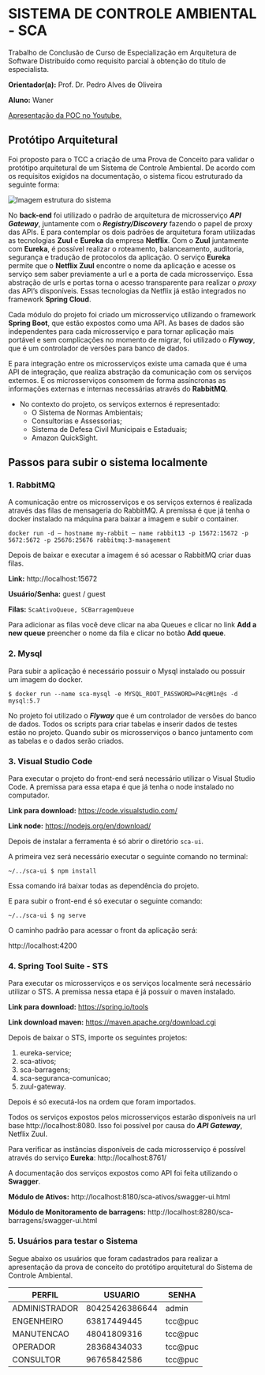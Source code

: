 # SISTEMA  DE CONTROLE AMBIENTAL - SCA

Trabalho de Conclusão de Curso de Especialização em Arquitetura de Software Distribuído como requisito parcial à obtenção do título de especialista.

**Orientador(a):** Prof. Dr. Pedro Alves de Oliveira
<p><b>Aluno:</b> Waner </p>

[Apresentação da POC no Youtube.](https://youtu.be/V8-YCnx_CuM)

## Protótipo Arquitetural

Foi proposto para o TCC a criação de uma Prova de Conceito para validar o protótipo arquitetural de um Sistema de Controle Ambiental. De acordo com os requisitos exigidos na documentação, o sistema ficou estruturado da seguinte forma:

![Imagem estrutura do sistema](https://github.com/wanersbh/sca/blob/master/estrutura-sistema.png)

No **back-end** foi utilizado o padrão de arquitetura de microsserviço ***API Gateway***, juntamente com o ***Registry/Discovery*** fazendo o papel de proxy das APIs. E para contemplar os dois padrões de arquitetura foram utilizadas as tecnologias **Zuul** e **Eureka** da empresa **Netflix**. Com o **Zuul** juntamente com **Eureka**, é possível realizar o roteamento, balanceamento, auditoria, segurança e tradução de protocolos da aplicação. O serviço **Eureka** permite que o **Netflix Zuul** encontre o nome da aplicação e acesse os serviço sem saber previamente a url e a porta de cada microsserviço. Essa abstração de urls e portas torna o acesso transparente para realizar o *proxy* das API’s disponíveis. Essas tecnologias da Netflix já estão integrados no framework **Spring  Cloud**.
	
Cada módulo do projeto foi criado um microsserviço utilizando o framework **Spring Boot**, que estão expostos como uma API. As bases de dados são independentes para cada microsserviço e para tornar aplicação mais portável e sem complicações no momento de migrar, foi utilizado o ***Flyway***, que é um controlador de versões para banco de dados.  
	
E para integração entre os microsserviços existe uma camada que é uma API de integração, que realiza abstração da comunicação com os serviços externos. E os microsserviços consomem de forma assíncronas as informações externas e internas necessárias através do **RabbitMQ**.

- No contexto do projeto, os serviços externos é representado:
  - O Sistema de Normas Ambientais;
  - Consultorias e Assessorias;
  - Sistema de Defesa Civil Municipais e Estaduais;
  - Amazon QuickSight.
  
 ## Passos para subir o sistema localmente
 
 ### 1. RabbitMQ
 
 A comunicação entre os microsserviços e os serviços externos é realizada através das filas de mensageria do RabbitMQ. A premissa é que já tenha o docker instalado na máquina para baixar a imagem e subir o container.
 
`docker run -d — hostname my-rabbit — name rabbit13 -p 15672:15672 -p 5672:5672 -p 25676:25676 rabbitmq:3-management`

Depois de baixar e executar a imagem é só acessar o RabbitMQ criar duas filas. 

**Link:** http://localhost:15672

**Usuário/Senha:** guest / guest

**Filas:** `ScaAtivoQueue, SCBarragemQueue`

Para adicionar as filas você deve clicar na aba Queues e clicar no link **Add a new queue** preencher o nome da fila e clicar no botão **Add queue**.

### 2. Mysql

Para subir a aplicação é necessário possuir o Mysql instalado ou possuir um imagem do docker.

`$ docker run --name sca-mysql -e MYSQL_ROOT_PASSWORD=P4c@M1n@s -d mysql:5.7`

No projeto foi utilizado o ***Flyway*** que é um controlador de versões do banco de dados. Todos os scripts para criar tabelas e inserir dados de testes estão no projeto. Quando subir os microsserviços o  banco juntamento com as tabelas e o dados serão criados.

### 3. Visual Studio Code

Para executar o projeto do front-end será necessário utilizar o Visual Studio Code. A premissa para essa etapa é que já tenha o node instalado no computador.

**Link para download:** https://code.visualstudio.com/

**Link node:** https://nodejs.org/en/download/

Depois de instalar a ferramenta é só abrir o diretório `sca-ui`.

A primeira vez será necessário executar o seguinte comando no terminal:

`~/../sca-ui $ npm install`

Essa comando irá baixar todas as dependência do projeto.

E para subir o front-end é só executar o seguinte comando:

`~/../sca-ui $ ng serve`

O caminho padrão para acessar o front da aplicação será:

http://localhost:4200

### 4. Spring Tool Suite - STS

Para executar os microsserviços e os serviços localmente será necessário utilizar o STS. A premissa nessa etapa é já possuir o maven instalado.

**Link para download:** https://spring.io/tools

**Link download maven:** https://maven.apache.org/download.cgi

Depois de baixar o STS, importe os seguintes projetos:

1. eureka-service;
2. sca-ativos;
3. sca-barragens;
4. sca-seguranca-comunicao;
5. zuul-gateway.

Depois é só executá-los na ordem que foram importados. 

Todos os serviços expostos pelos microsserviços estarão disponíveis na url base http://localhost:8080. Isso foi possível por causa do ***API Gateway***, Netflix Zuul.

Para verificar as instâncias disponíveis de cada microsserviço é possível através do serviço **Eureka**:
http://localhost:8761/

A documentação dos serviços expostos como API foi feita utilizando o **Swagger**.

**Módulo de Ativos:** http://localhost:8180/sca-ativos/swagger-ui.html

**Módulo de Monitoramento de barragens:** http://localhost:8280/sca-barragens/swagger-ui.html

### 5. Usuários para testar o Sistema

Segue abaixo os usuários que foram cadastrados para realizar a apresentação da prova de conceito do protótipo arquitetural do Sistema de Controle Ambiental.

PERFIL | USUARIO | SENHA
------ | ------- | -----
ADMINISTRADOR | 80425426386644 | admin
ENGENHEIRO | 63817449445 | tcc@puc
MANUTENCAO | 48041809316 | tcc@puc
OPERADOR | 28368434033 | tcc@puc
CONSULTOR | 96765842586 | tcc@puc


